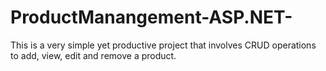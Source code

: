 # ProductManangement-ASP.NET-
This is a very simple yet productive project that involves CRUD operations to add, view, edit and remove a product.
